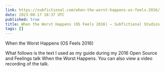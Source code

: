 ```yaml
---
link: https://subfictional.com/when-the-worst-happens-os-feels-2016/
date: 2023-08-17 18:37 UTC
published: true
title: When the Worst Happens (OS Feels 2016) – Subfictional Studios
tags: []
---
```


When the Worst Happens (OS Feels 2016)

What follows is the text I used as my guide during my 2016 Open Source and Feelings talk When the Worst Happens. You can also view a video recording of the talk.
